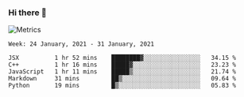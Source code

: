 ### Hi there 👋

![Metrics](https://github.com/radoapx/radoapx/blob/main/github-metrics.svg)

<!--START_SECTION:waka-->
```text
Week: 24 January, 2021 - 31 January, 2021

JSX          1 hr 52 mins    ████████▓░░░░░░░░░░░░░░░░   34.15 % 
C++          1 hr 16 mins    █████▓░░░░░░░░░░░░░░░░░░░   23.23 % 
JavaScript   1 hr 11 mins    █████▒░░░░░░░░░░░░░░░░░░░   21.74 % 
Markdown     31 mins         ██▒░░░░░░░░░░░░░░░░░░░░░░   09.64 % 
Python       19 mins         █▒░░░░░░░░░░░░░░░░░░░░░░░   05.83 % 
```
<!--END_SECTION:waka-->

<!--
**radoapx/radoapx** is a ✨ _special_ ✨ repository because its `README.md` (this file) appears on your GitHub profile.

Here are some ideas to get you started:

- 🔭 I’m currently working on ...
- 🌱 I’m currently learning ...
- 👯 I’m looking to collaborate on ...
- 🤔 I’m looking for help with ...
- 💬 Ask me about ...
- 📫 How to reach me: ...
- 😄 Pronouns: ...
- ⚡ Fun fact: ...
-->
